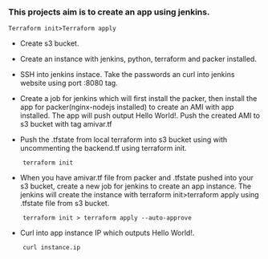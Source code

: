 ### This projects aim is to create an app using jenkins.
```
Terraform init>Terraform apply
```

* Create s3 bucket. 

* Create an instance with jenkins, python, terraform and packer installed.

* SSH into jenkins instace. Take the passwords an curl into jenkins website using port :8080 tag.

* Create a job for jenkins which will first install the packer, then install the app for packer(nginx-nodejs installed) to create an AMI with app installed. The app will push output Hello World!. Push the created AMI to s3 bucket with tag amivar.tf

* Push the .tfstate from local terraform into s3 bucket using with uncommenting the backend.tf using terraform init.
```
    terraform init
```

* When you have amivar.tf file from packer and .tfstate pushed into your s3 bucket, create a new job for jenkins to create an app instance. The jenkins will create the instance with terraform init>terraform apply using .tfstate file from s3 bucket.
```
    terraform init > terraform apply --auto-approve
```

* Curl into app instance IP which outputs Hello World!.
```
    curl instance.ip
```

